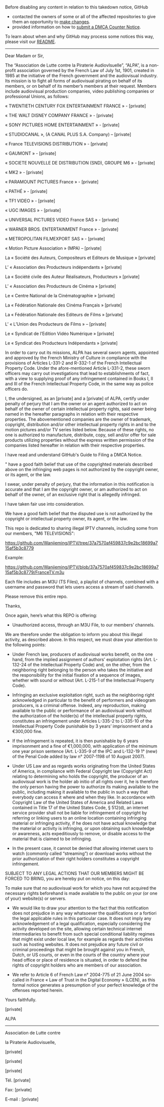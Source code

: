 Before disabling any content in relation to this takedown notice, GitHub
- contacted the owners of some or all of the affected repositories to give them an opportunity to [make changes](https://docs.github.com/en/github/site-policy/dmca-takedown-policy#a-how-does-this-actually-work).
- provided information on how to [submit a DMCA Counter Notice](https://docs.github.com/en/articles/guide-to-submitting-a-dmca-counter-notice).

To learn about when and why GitHub may process some notices this way, please visit our [README](https://github.com/github/dmca/blob/master/README.md#anatomy-of-a-takedown-notice).

---

Dear Madam or Sir,

 The “Association de Lutte contre la Piraterie AudiovIsuelle”, “ALPA”, is a non-profit association governed by the French Law of July 1st, 1901, created in 1985 at the initiative of the French government and the audiovisual industry. Its mission is to fight all forms of audiovisual pirating on behalf of its members, or on behalf of its member’s members at their request. Members include audiovisual production companies, video publishing companies or professional Unions, as follows:

« TWENTIETH CENTURY FOX ENTERTAINMENT FRANCE » - [private]

 

« THE WALT DISNEY COMPANY FRANCE » - [private]

 

« SONY PICTURES HOME ENTERTAINMENT » - [private]

 

« STUDIOCANAL », (A CANAL PLUS S.A. Company) – [private]

  

« France TELEVISIONS DISTRIBUTION » - [private]

 

« GAUMONT » - [private]

 

« SOCIETE NOUVELLE DE DISTRIBUTION (SND), GROUPE M6 » - [private]

 

« MK2 » - [private]

 

« PARAMOUNT PICTURES France » - [private]

 

« PATHÉ » - [private]

 

« TF1 VIDEO » - [private]

 

« UGC IMAGES » - [private]

 

« UNIVERSAL PICTURES VIDEO France SAS » - [private]

 

« WARNER BROS. ENTERTAINMENT France » - [private]

 

« METROPOLITAN FILMEXPORT SAS » - [private]

 

« Motion Picture Association » (MPA) – [private]

 

La « Société des Auteurs, Compositeurs et Editeurs de Musique » [private]

 

L’ « Association des Producteurs indépendants » [private]

 

La « Société civile des Auteur Réalisateurs, Producteurs » [private]

 

L’ « Association des Producteurs de Cinéma » [private]

 

Le « Centre National de la Cinématographie » [private]

 

La « Fédération Nationale des Cinéma Français » [private]     

 

La « Fédération Nationale des Editeurs de Films » [private]  

 

L’ « L’Union des Producteurs de Films »  – [private]

 

Le « Syndicat de l’Edition Vidéo Numérique » [private]

 

Le «  Syndicat des Producteurs Indépendants » [private]

 
In order to carry out its missions, ALPA has several sworn agents, appointed and approved by the French Ministry of Culture in compliance with the provisions of Articles L-331-2 and R-332-1 of the French Intellectual Property Code. Under the afore-mentioned Article L-331-2, these sworn officers may carry out investigations that lead to establishments of fact, with a view to supplying proof of any infringement contained in Books I, II and III of the French Intellectual Property Code, in the same way as police officers do.

 

I, the undersigned, as an [private] and a [private] of ALPA, certify under penalty of perjury that I am the owner or an agent authorized to act on behalf of the owner of certain intellectual property rights, said owner being named in the hereafter paragraphs in relation with their respective properties. The abovementioned companies are the owner of trademark, copyright, distribution and/or other intellectual property rights in and to the motion pictures and/or TV series listed below. Because of these rights, no one is authorized to manufacture, distribute, copy, sell and/or offer for sale products utilizing properties without the express written permission of the companies listed hereafter in relation with their respective properties.

I have read and understand GitHub's Guide to Filing a DMCA Notice.

" have a good faith belief that use of the copyrighted materials described above on the infringing web pages is not authorized by the copyright owner, or its agent, or the law.

I swear, under penalty of perjury, that the information in this notification is accurate and that I am the copyright owner, or am authorized to act on behalf of the owner, of an exclusive right that is allegedly infringed.

I have taken fair use into consideration.

We have a good faith belief that the disputed use is not authorized by the copyright or intellectual property owner, its agent, or the law.

This repo is dedicated to sharing illegal IPTV channels, including some from our members, "M6 TELEVISIONS":

https://github.com/Wanjieming/IPTV/tree/37a7570af459837c9e2bc18699a715af5b3c8779

Example:

https://github.com/Wanjieming/IPTV/blob/37a7570af459837c9e2bc18699a715af5b3c8779/FranceTV.m3u

Each file includes an M3U (TS Files), a playlist of channels, combined with a username and password that lets users access a stream of said channels.

Please remove this entire repo.

Thanks,

Once again, here’s what this REPO is offering:

- Unauthorized access, through an M3U File, to our members’ channels.

We are therefore under the obligation to inform you about this illegal activity, as described above. In this respect, we must draw your attention to the following points:

- Under French law, producers of audiovisual works benefit, on the one hand, from the implied assignment of authors' exploitation rights (Art. L-132-24 of the Intellectual Property Code) and, on the other, from the neighboring right belonging to the person who takes the initiative and the responsibility for the initial fixation of a sequence of images, whether with sound or without (Art. L-215-1 of the Intellectual Property Code).

- Infringing an exclusive exploitation right, such as the neighboring right acknowledged in particular to the benefit of performers and videogram producers, is a criminal offense. Indeed, any reproduction, making available to the public or performance of an audiovisual work without the authorization of the holder(s) of the intellectual property rights, constitutes an infringement under Articles L-335-2 to L-335-10 of the Intellectual Property Code punishable by 3 years’ imprisonment and a €300,000 fine.

- If the infringement is repeated, it is then punishable by 6 years imprisonment and a fine of €1,000,000, with application of the minimum one year prison sentence (Art. L-335-9 of the IPC and L-132-19 1° (new) of the Penal Code added by law n° 2007-1198 of 10 August 2007).

- Under US Law and as regards works originating from the United States of America, in compliance with Federal Copyright law (Copyright Act) relating to determining who holds the copyright, the producer of an audiovisual work is the holder ab initio of all rights over it, he is therefore the only person having the power to authorize its making available to the public, including making it available to the public in such a way that everybody can access it where and when they like. In accordance with Copyright Law of the United States of America and Related Laws contained in Title 17 of the United States Code, § 512(d), an internet service provider shall not be liable for infringement of copyright by referring or linking users to an online location containing infringing material or infringing activity, if he does not have actual knowledge that the material or activity is infringing, or upon obtaining such knowledge or awareness, acts expeditiously to remove, or disable access to the material that is claimed to be infringing.

- In the present case, it cannot be denied that allowing internet users to watch (commonly called “streaming”) or download works without the prior authorization of their right holders constitutes a copyright infringement.

SUBJECT TO ANY LEGAL ACTIONS THAT OUR MEMBERS MIGHT BE FORCED TO BRING, you are hereby put on notice, on this day:

To make sure that no audiovisual work for which you have not acquired the necessary rights beforehand is made available to the public on your (or one of your) website(s) or servers.
 
- We would like to draw your attention to the fact that this notification does not prejudice in any way whatsoever the qualifications or a fortiori the legal applicable rules in this particular case. It does not imply any acknowledgement of a legal qualification, especially considering the activity developed on the site, allowing certain technical internet intermediaries to benefit from such special conditional liability regimes that might exist under local law, for example  as regards their activities such as hosting websites. It does not prejudice any future civil or criminal proceedings that might be brought against you in French, Dutch, or US courts, or even in the courts of the country where your head office or place of residence is situated, in order to defend the rights of copyright holders who are members of our association.

- We refer to Article 6 of French Law n° 2004-775 of 21 June 2004 so-called in France « Law of Trust in the Digital Economy » (LCEN), as this formal notice generates a presumption of your perfect knowledge of the offenses reported herein.

Yours faithfully.

[private]

ALPA

------------------

Association de Lutte contre

la Piraterie Audiovisuelle,

[private]

[private]

[private]

Tél. [private]

Fax: [private]

E-mail : [private]
